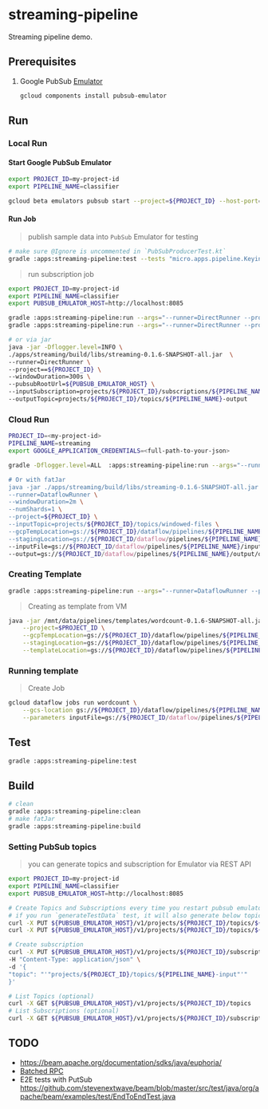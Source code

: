 # streaming-pipeline

Streaming pipeline demo. 

## Prerequisites

1. Google PubSub [Emulator](https://cloud.google.com/pubsub/docs/emulator) 
    ```bash
    gcloud components install pubsub-emulator
    ```
   
## Run

### Local Run  

#### Start Google PubSub Emulator 

```bash
export PROJECT_ID=my-project-id
export PIPELINE_NAME=classifier

gcloud beta emulators pubsub start --project=${PROJECT_ID} --host-port=localhost:8085
```

#### Run Job

> publish sample data into `PubSub` Emulator for testing

```bash
# make sure @Ignore is uncommented in `PubSubProducerTest.kt`
gradle :apps:streaming-pipeline:test --tests "micro.apps.pipeline.KeyingPipelineTest.generateTestData"
```

> run subscription job

```bash
export PROJECT_ID=my-project-id
export PIPELINE_NAME=classifier
export PUBSUB_EMULATOR_HOST=http://localhost:8085

gradle :apps:streaming-pipeline:run --args="--runner=DirectRunner --project=${PROJECT_ID} --jobName=${PIPELINE_NAME} --pubsubRootUrl=${PUBSUB_EMULATOR_HOST}"
gradle :apps:streaming-pipeline:run --args="--runner=DirectRunner --project=${PROJECT_ID} --jobName=${PIPELINE_NAME} --windowDuration=100s  --pubsubRootUrl=${PUBSUB_EMULATOR_HOST} --inputSubscription=projects/${PROJECT_ID}/subscriptions/${PIPELINE_NAME}-input --outputTopic=projects/${PROJECT_ID}/topics/${PIPELINE_NAME}-output"

# or via jar
java -jar -Dflogger.level=INFO \
./apps/streaming/build/libs/streaming-0.1.6-SNAPSHOT-all.jar  \
--runner=DirectRunner \
--project==${PROJECT_ID} \
--windowDuration=300s \
--pubsubRootUrl=${PUBSUB_EMULATOR_HOST} \
--inputSubscription=projects/${PROJECT_ID}/subscriptions/${PIPELINE_NAME}-input \
--outputTopic=projects/${PROJECT_ID}/topics/${PIPELINE_NAME}-output
```


### Cloud Run  
```bash
PROJECT_ID=<my-project-id>
PIPELINE_NAME=streaming
export GOOGLE_APPLICATION_CREDENTIALS=<full-path-to-your-json>

gradle -Dflogger.level=ALL  :apps:streaming-pipeline:run --args="--runner=DataflowRunner --project=$PROJECT_ID --gcpTempLocation==gs://${PROJECT_ID}/dataflow/pipelines/${PIPELINE_NAME}/temp/ --stagingLocation=gs://${PROJECT_ID/dataflow/pipelines/${PIPELINE_NAME}/staging/ --inputFile=gs://${PROJECT_ID/dataflow/pipelines/${PIPELINE_NAME}/input/shakespeare.txt --output=gs://${PROJECT_ID/dataflow/pipelines/${PIPELINE_NAME}/output/output.txt"

# Or with fatJar
java -jar ./apps/streaming/build/libs/streaming-0.1.6-SNAPSHOT-all.jar  \
--runner=DataflowRunner \
--windowDuration=2m \
--numShards=1 \
--project=${PROJECT_ID} \
--inputTopic=projects/${PROJECT_ID}/topics/windowed-files \
--gcpTempLocation=gs://${PROJECT_ID}/dataflow/pipelines/${PIPELINE_NAME}/temp/ \
--stagingLocation=gs://${PROJECT_ID/dataflow/pipelines/${PIPELINE_NAME}/staging/ \
--inputFile=gs://${PROJECT_ID/dataflow/pipelines/${PIPELINE_NAME}/input/shakespeare.txt \
--output=gs://${PROJECT_ID/dataflow/pipelines/${PIPELINE_NAME}/output/output.txt
```

### Creating Template
```bash
gradle :apps:streaming-pipeline:run --args="--runner=DataflowRunner --project=$PROJECT_ID --gcpTempLocation=gs://${PROJECT_ID}/dataflow/pipelines/${PIPELINE_NAME}/temp/ --stagingLocation=gs://${PROJECT_ID}/dataflow/pipelines/${PIPELINE_NAME}/staging/ --templateLocation=gs://${PROJECT_ID}/dataflow/pipelines/${PIPELINE_NAME}/template/${PIPELINE_NAME}"
```

> Creating as template from VM
```bash
java -jar /mnt/data/pipelines/templates/wordcount-0.1.6-SNAPSHOT-all.jar --runner=DataFlowRunner \
    --project=$PROJECT_ID \
    --gcpTempLocation=gs://${PROJECT_ID}/dataflow/pipelines/${PIPELINE_NAME}/temp/ \
    --stagingLocation=gs://${PROJECT_ID}/dataflow/pipelines/${PIPELINE_NAME}/staging/ \
    --templateLocation=gs://${PROJECT_ID}/dataflow/pipelines/${PIPELINE_NAME}/template/${PIPELINE_NAME}
```

### Running template
> Create Job
```bash
gcloud dataflow jobs run wordcount \
    --gcs-location gs://${PROJECT_ID}/dataflow/pipelines/${PIPELINE_NAME}/template/${PIPELINE_NAME} \
    --parameters inputFile=gs://${PROJECT_ID/dataflow/pipelines/${PIPELINE_NAME}/input/shakespeare.txt,gs://${PROJECT_ID/dataflow/pipelines/${PIPELINE_NAME}/output/output.txt
```

## Test
```bash
gradle :apps:streaming-pipeline:test
```

## Build
```bash
# clean
gradle :apps:streaming-pipeline:clean
# make fatJar
gradle :apps:streaming-pipeline:build
```

### Setting PubSub topics

> you can generate topics and subscription for Emulator via REST API

```bash
export PROJECT_ID=my-project-id
export PIPELINE_NAME=classifier
export PUBSUB_EMULATOR_HOST=http://localhost:8085

# Create Topics and Subscriptions every time you restart pubsub emulator 
# if you run `generateTestData` test, it will also generate below topics.
curl -X PUT ${PUBSUB_EMULATOR_HOST}/v1/projects/${PROJECT_ID}/topics/${PIPELINE_NAME}-input
curl -X PUT ${PUBSUB_EMULATOR_HOST}/v1/projects/${PROJECT_ID}/topics/${PIPELINE_NAME}-output

# Create subscription
curl -X PUT ${PUBSUB_EMULATOR_HOST}/v1/projects/${PROJECT_ID}/subscriptions/${PIPELINE_NAME}-input \
-H "Content-Type: application/json" \
-d '{
"topic": "'"projects/${PROJECT_ID}/topics/${PIPELINE_NAME}-input"'"
}' 

# List Topics (optional)
curl -X GET ${PUBSUB_EMULATOR_HOST}/v1/projects/${PROJECT_ID}/topics
# List Subscriptions (optional)
curl -X GET ${PUBSUB_EMULATOR_HOST}/v1/projects/${PROJECT_ID}/subscriptions
``` 

## TODO

- https://beam.apache.org/documentation/sdks/java/euphoria/
- [Batched RPC](https://beam.apache.org/blog/2017/08/28/timely-processing.html)
- E2E tests with PutSub <https://github.com/stevenextwave/beam/blob/master/src/test/java/org/apache/beam/examples/test/EndToEndTest.java>
